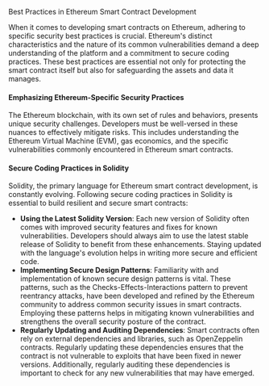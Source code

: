 Best Practices in Ethereum Smart Contract Development

When it comes to developing smart contracts on Ethereum, adhering to specific security best practices is crucial. Ethereum's distinct characteristics and the nature of its common vulnerabilities demand a deep understanding of the platform and a commitment to secure coding practices. These best practices are essential not only for protecting the smart contract itself but also for safeguarding the assets and data it manages.

#### Emphasizing Ethereum-Specific Security Practices

The Ethereum blockchain, with its own set of rules and behaviors, presents unique security challenges. Developers must be well-versed in these nuances to effectively mitigate risks. This includes understanding the Ethereum Virtual Machine (EVM), gas economics, and the specific vulnerabilities commonly encountered in Ethereum smart contracts.

#### Secure Coding Practices in Solidity

Solidity, the primary language for Ethereum smart contract development, is constantly evolving. Following secure coding practices in Solidity is essential to build resilient and secure smart contracts:

* **Using the Latest Solidity Version**: Each new version of Solidity often comes with improved security features and fixes for known vulnerabilities. Developers should always aim to use the latest stable release of Solidity to benefit from these enhancements. Staying updated with the language's evolution helps in writing more secure and efficient code.
* **Implementing Secure Design Patterns**: Familiarity with and implementation of known secure design patterns is vital. These patterns, such as the Checks-Effects-Interactions pattern to prevent reentrancy attacks, have been developed and refined by the Ethereum community to address common security issues in smart contracts. Employing these patterns helps in mitigating known vulnerabilities and strengthens the overall security posture of the contract.
* **Regularly Updating and Auditing Dependencies**: Smart contracts often rely on external dependencies and libraries, such as OpenZeppelin contracts. Regularly updating these dependencies ensures that the contract is not vulnerable to exploits that have been fixed in newer versions. Additionally, regularly auditing these dependencies is important to check for any new vulnerabilities that may have emerged.